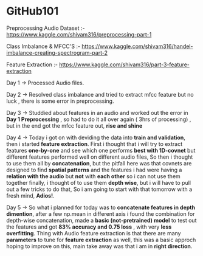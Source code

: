 # GitHub101
Preprocessing Audio Dataset :- https://www.kaggle.com/shivam316/preprocessing-part-1 

Class Imbalance & MFCC'S :- https://www.kaggle.com/shivam316/handel-imbalance-creating-spectrogram-part-2

Feature Extraction :- https://www.kaggle.com/shivam316/part-3-feature-extraction

Day 1 -> Processed Audio files.

Day 2 ->  Resolved class imbalance and tried to extract mfcc feature but no luck , there is some error in preprocessing.

Day 3 -> Studdied about features in an audio and worked out the error in **Day 1 Preprocessing** , so had to do it all over again
          ( 3hrs of processing) , but in the end got the mfcc feature out, **rise and shine**
          
Day 4 -> Today i got on with deviding the data into **train and validation**, then i started **feature extraction**.
          First i thought that i will try to extract features **one-by-one** and see which one performs **best with 1D-covnet** but different
          features performed well on different audio files,
          So then i thought to use them all by **concatenation**, but the pitfall here was that covnets are designed to find **spatial patterns**
          and the features i had were having a **relation with the audio** but **not** with **each other** so i can not use them together
          finally, i thought of to use them **depth wise**, but i will have to pull out a few tricks to do that,
          So i am going to start with that tomorrow with a fresh mind, **Adios!**.
          
Day 5 -> So what i planned for today was to **concatenate features in depth dimention**, after a few np.mean in different axis i found the combination
          for depth-wise concatenation, made a **basic (not-pretrained) model** to test out the features and got **83% accuracy and 0.75 loss** , with very
          **less overfitting**.
          Thing with Audio feature extraction is that there are many **parameters** to tune for **feature extraction** as well, this was a basic approch
          hoping to improve on this, main take away was that i am in **right direction**.
